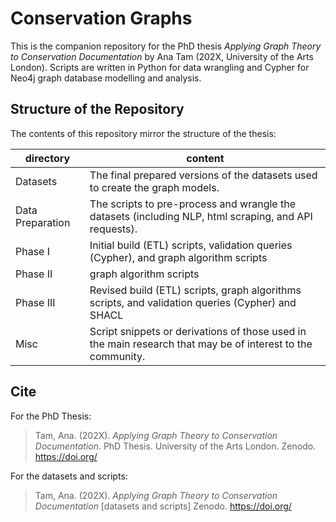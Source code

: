 # Conservation Graphs

This is the companion repository for the PhD thesis *Applying Graph Theory to Conservation Documentation* by Ana Tam (202X, University of the Arts London). 
Scripts are written in Python for data wrangling and Cypher for Neo4j graph database modelling and analysis.

## Structure of the Repository

The contents of this repository mirror the structure of the thesis:

directory | content
--- | ---
Datasets | The final prepared versions of the datasets used to create the graph models.
Data Preparation | The scripts to pre-process and wrangle the datasets (including NLP, html scraping, and API requests).
Phase I | Initial build (ETL) scripts, validation queries (Cypher), and graph algorithm scripts
Phase II | graph algorithm scripts
Phase III | Revised build (ETL) scripts, graph algorithms scripts, and validation queries (Cypher) and SHACL
Misc | Script snippets or derivations of those used in the main research that may be of interest to the community.


## Cite

For the PhD Thesis:  
>Tam, Ana. (202X). *Applying Graph Theory to Conservation Documentation*. PhD Thesis. University of the Arts London. Zenodo. https://doi.org/

For the datasets and scripts:  
>Tam, Ana. (202X). *Applying Graph Theory to Conservation Documentation* [datasets and scripts] Zenodo. https://doi.org/



